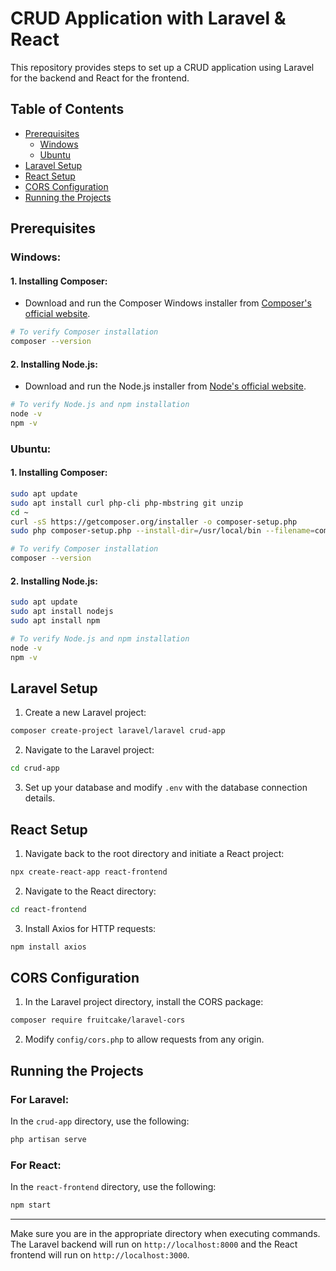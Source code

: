 # CRUD Application with Laravel & React

This repository provides steps to set up a CRUD application using Laravel for the backend and React for the frontend.

## Table of Contents
- [Prerequisites](#prerequisites)
  * [Windows](#windows)
  * [Ubuntu](#ubuntu)
- [Laravel Setup](#laravel-setup)
- [React Setup](#react-setup)
- [CORS Configuration](#cors-configuration)
- [Running the Projects](#running-the-projects)

## Prerequisites

### Windows:

#### **1. Installing Composer:**
- Download and run the Composer Windows installer from [Composer's official website](https://getcomposer.org/Composer-Setup.exe).

```bash
# To verify Composer installation
composer --version
```

#### **2. Installing Node.js:**
- Download and run the Node.js installer from [Node's official website](https://nodejs.org/).

```bash
# To verify Node.js and npm installation
node -v
npm -v
```

### Ubuntu:

#### **1. Installing Composer:**
```bash
sudo apt update
sudo apt install curl php-cli php-mbstring git unzip
cd ~
curl -sS https://getcomposer.org/installer -o composer-setup.php
sudo php composer-setup.php --install-dir=/usr/local/bin --filename=composer
```

```bash
# To verify Composer installation
composer --version
```

#### **2. Installing Node.js:**
```bash
sudo apt update
sudo apt install nodejs
sudo apt install npm
```

```bash
# To verify Node.js and npm installation
node -v
npm -v
```

## Laravel Setup

1. Create a new Laravel project:

```bash
composer create-project laravel/laravel crud-app
```

2. Navigate to the Laravel project:

```bash
cd crud-app
```

3. Set up your database and modify `.env` with the database connection details.

## React Setup

1. Navigate back to the root directory and initiate a React project:

```bash
npx create-react-app react-frontend
```

2. Navigate to the React directory:

```bash
cd react-frontend
```

3. Install Axios for HTTP requests:

```bash
npm install axios
```

## CORS Configuration

1. In the Laravel project directory, install the CORS package:

```bash
composer require fruitcake/laravel-cors
```

2. Modify `config/cors.php` to allow requests from any origin.

## Running the Projects

### For Laravel:

In the `crud-app` directory, use the following:

```bash
php artisan serve
```

### For React:

In the `react-frontend` directory, use the following:

```bash
npm start
```

---

Make sure you are in the appropriate directory when executing commands. The Laravel backend will run on `http://localhost:8000` and the React frontend will run on `http://localhost:3000`.
